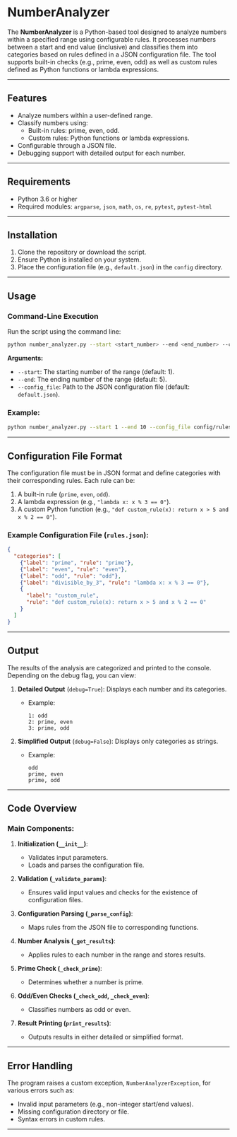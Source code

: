 
# NumberAnalyzer

The **NumberAnalyzer** is a Python-based tool designed to analyze numbers within a specified range using configurable rules. It processes numbers between a start and end value (inclusive) and classifies them into categories based on rules defined in a JSON configuration file. The tool supports built-in checks (e.g., prime, even, odd) as well as custom rules defined as Python functions or lambda expressions.

---

## Features

- Analyze numbers within a user-defined range.
- Classify numbers using:
  - Built-in rules: prime, even, odd.
  - Custom rules: Python functions or lambda expressions.
- Configurable through a JSON file.
- Debugging support with detailed output for each number.

---

## Requirements

- Python 3.6 or higher
- Required modules: `argparse`, `json`, `math`, `os`, `re`, `pytest`, `pytest-html`

---

## Installation

1. Clone the repository or download the script.
2. Ensure Python is installed on your system.
3. Place the configuration file (e.g., `default.json`) in the `config` directory.

---

## Usage

### Command-Line Execution

Run the script using the command line:

```bash
python number_analyzer.py --start <start_number> --end <end_number> --config_file <path_to_config_file>
```

**Arguments:**

- `--start`: The starting number of the range (default: 1).
- `--end`: The ending number of the range (default: 5).
- `--config_file`: Path to the JSON configuration file (default: `default.json`).

### Example:

```bash
python number_analyzer.py --start 1 --end 10 --config_file config/rules.json
```

---

## Configuration File Format

The configuration file must be in JSON format and define categories with their corresponding rules. Each rule can be:

1. A built-in rule (`prime`, `even`, `odd`).
2. A lambda expression (e.g., `"lambda x: x % 3 == 0"`).
3. A custom Python function (e.g., `"def custom_rule(x): return x > 5 and x % 2 == 0"`).

### Example Configuration File (`rules.json`):

```json
{
  "categories": [
    {"label": "prime", "rule": "prime"},
    {"label": "even", "rule": "even"},
    {"label": "odd", "rule": "odd"},
    {"label": "divisible_by_3", "rule": "lambda x: x % 3 == 0"},
    {
      "label": "custom_rule",
      "rule": "def custom_rule(x): return x > 5 and x % 2 == 0"
    }
  ]
}
```

---

## Output

The results of the analysis are categorized and printed to the console. Depending on the debug flag, you can view:

1. **Detailed Output** (`debug=True`): Displays each number and its categories.
   - Example:
     ```
     1: odd
     2: prime, even
     3: prime, odd
     ```

2. **Simplified Output** (`debug=False`): Displays only categories as strings.
   - Example:
     ```
     odd
     prime, even
     prime, odd
     ```

---

## Code Overview

### Main Components:

1. **Initialization (`__init__`)**:
   - Validates input parameters.
   - Loads and parses the configuration file.

2. **Validation (`_validate_params`)**:
   - Ensures valid input values and checks for the existence of configuration files.

3. **Configuration Parsing (`_parse_config`)**:
   - Maps rules from the JSON file to corresponding functions.

4. **Number Analysis (`_get_results`)**:
   - Applies rules to each number in the range and stores results.

5. **Prime Check (`_check_prime`)**:
   - Determines whether a number is prime.

6. **Odd/Even Checks (`_check_odd`, `_check_even`)**:
   - Classifies numbers as odd or even.

7. **Result Printing (`print_results`)**:
   - Outputs results in either detailed or simplified format.

---

## Error Handling

The program raises a custom exception, `NumberAnalyzerException`, for various errors such as:

- Invalid input parameters (e.g., non-integer start/end values).
- Missing configuration directory or file.
- Syntax errors in custom rules.

---
